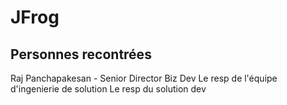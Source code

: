 # JFrog

## Personnes recontrées
Raj Panchapakesan - Senior Director Biz Dev
Le resp de l'équipe d'ingenierie de solution
Le resp du solution dev

## 